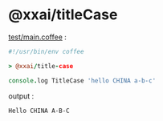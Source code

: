 [‼️]: ✏️README.mdt

# @xxai/titleCase

[test/main.coffee](./test/main.coffee) :

```coffee
#!/usr/bin/env coffee

> @xxai/title-case

console.log TitleCase 'hello CHINA a-b-c'
```

output :

```
Hello CHINA A-B-C
```
